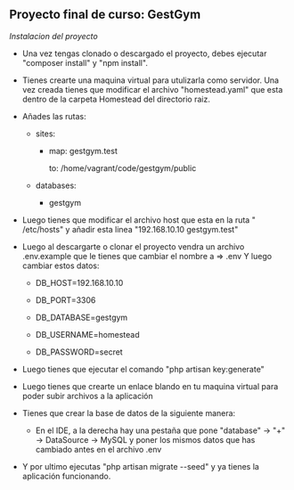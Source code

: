 ## Proyecto final de curso: GestGym

*Instalacion del proyecto*

* Una vez tengas clonado o descargado el proyecto, debes ejecutar "composer install" y "npm install".

* Tienes crearte una maquina virtual para utulizarla como servidor.
Una vez creada tienes que modificar el archivo "homestead.yaml" que esta dentro de la carpeta Homestead del directorio raiz.

* Añades las rutas:
    -  sites:
         - map: gestgym.test
         
           to: /home/vagrant/code/gestgym/public
           
    - databases:
        - gestgym
    
* Luego tienes que modificar el archivo host que esta en la ruta " /etc/hosts" y añadir esta linea "192.168.10.10 gestgym.test"


* Luego al descargarte o clonar el proyecto vendra un archivo .env.example que le tienes que cambiar el nombre a => .env
Y luego cambiar estos datos:

    - DB_HOST=192.168.10.10

    - DB_PORT=3306

    - DB_DATABASE=gestgym

    - DB_USERNAME=homestead

    - DB_PASSWORD=secret

* Luego tienes que ejecutar el comando "php artisan key:generate"

* Luego tienes que crearte un enlace blando en tu maquina virtual para poder subir archivos a la aplicación

* Tienes que crear la base de datos de la siguiente manera:
    -   En el IDE, a la derecha hay una pestaña que pone "database" -> "+" -> DataSource -> MySQL y poner los mismos datos que has cambiado antes en el archivo .env

* Y por ultimo ejecutas "php artisan migrate --seed" y ya tienes la aplicación funcionando.


